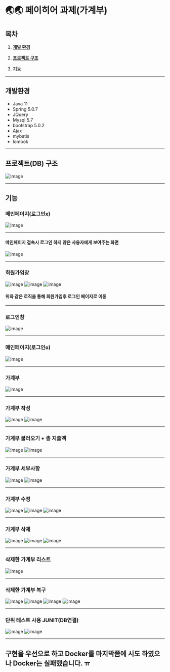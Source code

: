 # 🌏🌏 페이히어 과제(가계부)


<!---->
## 목차

1. [**개발 환경**](#개발-환경)

2. [**프로젝트 구조**](#프로젝트-구조)

3. [**기능**](#기능)

___


## 개발환경 

  - Java 11
  - Spring 5.0.7
  - JQuery
  - Mysql 5.7
  - bootstrap 5.0.2
  - Ajax
  - mybatis
  - lombok
___

## 프로젝트(DB) 구조 
![image](https://user-images.githubusercontent.com/96283110/175437536-4191aa0c-214e-4721-9d4b-8cf8d66545ad.png)
___




## 기능
   ### 메인페이지(로그인x)
   ![image](https://user-images.githubusercontent.com/96283110/175440771-104ee0d6-0b1a-42fd-b887-3e49d7acfd48.png)
   ___
   
   #### 메인페이지 접속시 로그인 하지 않은 사용자에게 보여주는 화면
   ![image](https://user-images.githubusercontent.com/96283110/175440846-196267c9-cdad-4a06-9044-52f216ee51fc.png)
   ___
   
   ### 회원가입창
   ![image](https://user-images.githubusercontent.com/96283110/175440953-2f595de3-31f7-4eed-b19c-51a81d624bbd.png)
   ![image](https://user-images.githubusercontent.com/96283110/175441175-b507ac9f-973e-490f-bfeb-1bbfb0d5a619.png)
   ![image](https://user-images.githubusercontent.com/96283110/175441245-07a3e19a-ee74-4ff6-9ab9-bca33c0c1635.png)
  #### 위와 같은 로직을 통해 회원가입후 로그인 페이지로 이동
  ___
   
  
  ### 로그인창
  ![image](https://user-images.githubusercontent.com/96283110/175451740-d9c9936e-25bd-418c-b62b-c8719c4eb128.png)
  ___
  
  ### 메인페이지(로그인o)
  ![image](https://user-images.githubusercontent.com/96283110/175451795-68fdf436-d1f6-4032-b055-44ebd9ebf609.png)
  ___
  
  
  ### 가계부 
  ![image](https://user-images.githubusercontent.com/96283110/175453433-7f7ffc65-14a0-4c5b-9cc4-4202cc8f95fd.png)
  ___
  
  ### 가계부 작성
  ![image](https://user-images.githubusercontent.com/96283110/175453474-450d407a-f033-458a-a154-a6b28e9d879f.png)
  ![image](https://user-images.githubusercontent.com/96283110/175453523-c39b194a-0a7e-43da-874a-2235123955e5.png)
  ___

  ### 가계부 불러오기 + 총 지출액
  ![image](https://user-images.githubusercontent.com/96283110/175454955-70a8f63c-1b07-4a2c-9cc3-2272507e267e.png)
  ![image](https://user-images.githubusercontent.com/96283110/175454411-916f2dee-2485-4e1b-9593-d55be95b4ec6.png)
  ___
  
  ### 가계부 세부사항
  ![image](https://user-images.githubusercontent.com/96283110/175480318-e8fc3242-8307-458c-bd96-8960361fd389.png)
  ![image](https://user-images.githubusercontent.com/96283110/175455864-f776b817-66a8-466c-8cf2-a799eeb83ee3.png)
  ___

  
  ### 가계부 수정
  ![image](https://user-images.githubusercontent.com/96283110/175455956-2ef1eac8-a220-4c2c-b46a-baa6792a2e05.png)
  ![image](https://user-images.githubusercontent.com/96283110/175480577-9abe20d1-3565-42ac-9dfd-5824d885a24f.png)
  ![image](https://user-images.githubusercontent.com/96283110/175456020-f444347c-050a-4f95-9dd5-587dab32f0f4.png)
  ___
  

  ### 가계부 삭제
  ![image](https://user-images.githubusercontent.com/96283110/175456092-494a0cee-34c4-4cfa-b166-4006fc692ea3.png)
  ![image](https://user-images.githubusercontent.com/96283110/175480665-d8e8b683-aaef-4d42-bd4b-56a7ddeb5777.png)
  ![image](https://user-images.githubusercontent.com/96283110/175456140-465790c4-543c-434a-bd20-c2da2910ee36.png)
  ___

  
  
  ### 삭제한 가계부 리스트 
  ![image](https://user-images.githubusercontent.com/96283110/175456319-febd4e71-b96d-4a36-985e-535a6fb612fb.png)
  ___

  
  ### 삭제한 가계부 복구
  ![image](https://user-images.githubusercontent.com/96283110/175456367-8bceba57-3f87-41fd-b4e4-a90f891c4a79.png)
  ![image](https://user-images.githubusercontent.com/96283110/175481297-3f0f1927-b0ca-4c6f-aa44-af8714d076cf.png)
  ![image](https://user-images.githubusercontent.com/96283110/175456425-90e7ea3b-3747-4b2b-add0-ec75cffb44e6.png)
  ![image](https://user-images.githubusercontent.com/96283110/175456468-e6acf170-d831-4115-9f0d-5267ddeb898c.png)
  ___

  ### 단위 테스트 사용 JUNIT(DB연결)
  
  ![image](https://user-images.githubusercontent.com/96283110/175482617-f0dea42b-b9ae-4cf9-a5ec-42f8881e0526.png)
  ![image](https://user-images.githubusercontent.com/96283110/175482662-fc400091-9c67-4723-8bdf-e974294ccc1b.png)
___


## 구현을 우선으로 하고 Docker를 마지막쯤에 시도 하였으나 Docker는 실패했습니다. ㅠ

  


  

  


  

  

  






